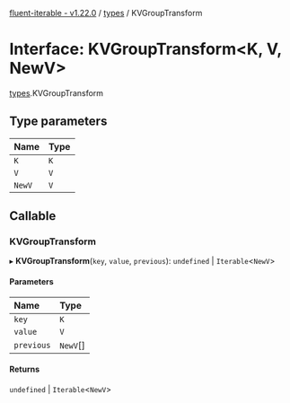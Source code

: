 [fluent-iterable - v1.22.0](../README.md) / [types](../modules/types.md) / KVGroupTransform

# Interface: KVGroupTransform<K, V, NewV\>

[types](../modules/types.md).KVGroupTransform

## Type parameters

| Name | Type |
| :------ | :------ |
| `K` | `K` |
| `V` | `V` |
| `NewV` | `V` |

## Callable

### KVGroupTransform

▸ **KVGroupTransform**(`key`, `value`, `previous`): `undefined` \| `Iterable`<`NewV`\>

#### Parameters

| Name | Type |
| :------ | :------ |
| `key` | `K` |
| `value` | `V` |
| `previous` | `NewV`[] |

#### Returns

`undefined` \| `Iterable`<`NewV`\>
